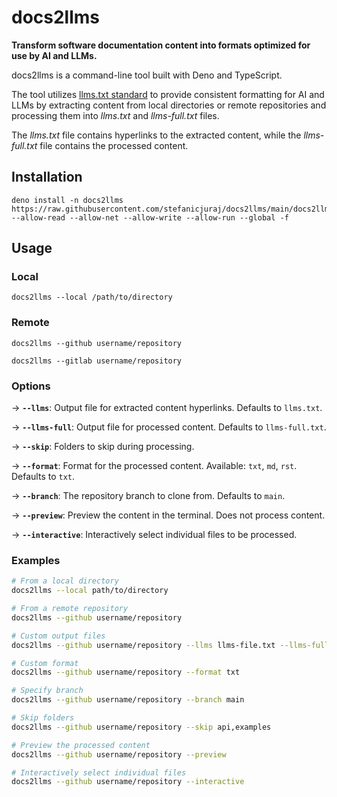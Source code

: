 # docs2llms

**Transform software documentation content into formats optimized for use by AI and LLMs.** 

docs2llms is a command-line tool built with Deno and TypeScript. 

The tool utilizes [llms.txt standard](https://llmstxt.org/) to provide consistent formatting for AI and LLMs by extracting content from local directories or remote repositories and processing them into *llms.txt* and *llms-full.txt* files.

The *llms.txt* file contains hyperlinks to the extracted content, while the *llms-full.txt* file contains the processed content.

## Installation

```
deno install -n docs2llms https://raw.githubusercontent.com/stefanicjuraj/docs2llms/main/docs2llms.ts --allow-read --allow-net --allow-write --allow-run --global -f
```

## Usage

### Local

```
docs2llms --local /path/to/directory
```

### Remote

```
docs2llms --github username/repository
```

```
docs2llms --gitlab username/repository
```

### Options

&rarr; **`--llms`**: Output file for extracted content hyperlinks. Defaults to `llms.txt`.

&rarr; **`--llms-full`**: Output file for processed content. Defaults to `llms-full.txt`.

&rarr; **`--skip`**: Folders to skip during processing.

&rarr; **`--format`**: Format for the processed content. Available: `txt`, `md`, `rst`. Defaults to `txt`.

&rarr; **`--branch`**: The repository branch to clone from. Defaults to `main`.

&rarr; **`--preview`**: Preview the content in the terminal. Does not process content.

&rarr; **`--interactive`**: Interactively select individual files to be processed.

### Examples

```bash
# From a local directory
docs2llms --local path/to/directory

# From a remote repository
docs2llms --github username/repository

# Custom output files
docs2llms --github username/repository --llms llms-file.txt --llms-full llms-full-file.txt

# Custom format
docs2llms --github username/repository --format txt

# Specify branch
docs2llms --github username/repository --branch main

# Skip folders
docs2llms --github username/repository --skip api,examples

# Preview the processed content
docs2llms --github username/repository --preview

# Interactively select individual files
docs2llms --github username/repository --interactive
```
